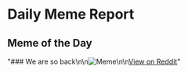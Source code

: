 # Daily Meme Report

## Meme of the Day
"### We are so back\n\n![Meme](https://i.redd.it/qwu34bplejlf1.gif)\n\n[View on Reddit](https://redd.it/1n1d29a)"

